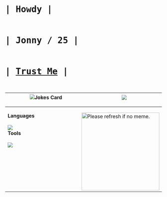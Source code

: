 <!-- prettier-ignore. extra Lanyard code if wanted: &waveColor=7289DA&waveSpotifyColor=7289DA 
<kbd><br>| <a href="https://matias.ma/nsfw/"><b>Trust Me</b></a> |<br><br></kbd>
-->

 <h1>
 <kbd><br>| <b>Howdy</b> |<br><br></kbd>
 &nbsp;
 <kbd><br>| <b>Jonny / 25</b> |<br><br></kbd>
 &nbsp;
 <kbd><br>| <a href="https://matias.ma/nsfw/"><b>Trust Me</b></a> |<br><br></kbd>
 </h1>
 
  <table>
  <thead>
   <tr>
      <th width="550px">
       <img src="https://readme-jokes.vercel.app/api?hideBorder&bgColor=%0D1117" alt="Jokes Card" align="center" />
    </th>
      <th width="550px">
       <img src="https://lanyard.kyrie25.me/api/217414221728710656?hideStatus=true&bg=0D1117&gradient=38ef7d-11998e-38ef7d&imgStyle=square" align="center" />
    </th>
    </tr> 
  </thead>
 </table>
 
<table>
  <tbody>
   <tr width="600px">
    <td width="1100px">
     <p align="left">
     <b>Languages</b>
     <img src='https://random-memer-production-b769.up.railway.app/' align="right" height="250" width="250" title="Meme" alt="Please refresh if no meme.">
     <br>
     <br>
     <img src="https://skillicons.dev/icons?i=bash,nodejs,java,lua,python,js,html,css&theme=dark&perline=9" />
     <br>
     <b>Tools</b>
     <br>
     <br>
     <img src="https://skillicons.dev/icons?i=linux,vscode,github,replit,stackoverflow,jenkins,atom,discordbots,mongodb&theme=dark&perline=9" />
   </p>
  </td>
 </tr>

</tbody>
</table>
   
